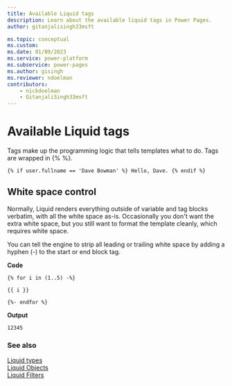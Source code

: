 ```yaml
---
title: Available Liquid tags
description: Learn about the available liquid tags in Power Pages.
author: gitanjalisingh33msft

ms.topic: conceptual
ms.custom: 
ms.date: 01/09/2023
ms.service: power-platform
ms.subservice: power-pages
ms.author: gisingh
ms.reviewer: ndoelman
contributors:
    - nickdoelman
    - GitanjaliSingh33msft
---
```


# Available Liquid tags

Tags make up the programming logic that tells templates what to do. Tags are wrapped in {% %}.

```
{% if user.fullname == 'Dave Bowman' %} Hello, Dave. {% endif %}
```

## White space control

Normally, Liquid renders everything outside of variable and tag blocks verbatim, with all the white space as-is. Occasionally you don't want the extra white space, but you still want to format the template cleanly, which requires white space.

You can tell the engine to strip all leading or trailing white space by adding a hyphen (-) to the start or end block tag.

**Code**

```
{% for i in (1..5) -%}

{{ i }}

{%- endfor %}
```

**Output**

```
12345
```
### See also

[Liquid types](liquid-types.md)  
[Liquid Objects](liquid-objects.md)  
[Liquid Filters](liquid-filters.md) 


